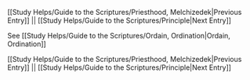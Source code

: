 [[Study Helps/Guide to the Scriptures/Priesthood, Melchizedek|Previous Entry]]  ||  [[Study Helps/Guide to the Scriptures/Principle|Next Entry]]

 See [[Study Helps/Guide to the Scriptures/Ordain, Ordination|Ordain, Ordination]]

[[Study Helps/Guide to the Scriptures/Priesthood, Melchizedek|Previous Entry]]  ||  [[Study Helps/Guide to the Scriptures/Principle|Next Entry]]